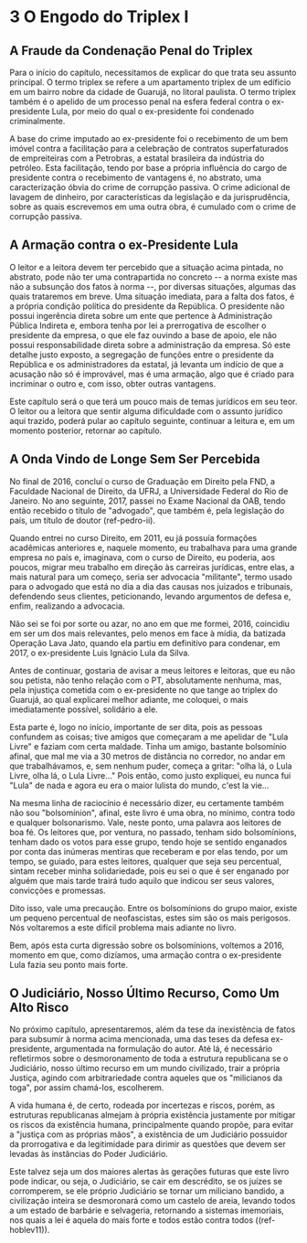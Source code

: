# 3  O Engodo do Triplex I

## A Fraude da Condenação Penal do Triplex

Para o início do capítulo, necessitamos de explicar do que trata seu assunto principal. O termo triplex se refere a um apartamento triplex de um edíficio em um bairro nobre da cidade de Guarujá, no litoral paulista. O termo triplex também é o apelido de um processo penal na esfera federal contra o ex-presidente Lula, por meio do qual o ex-presidente foi condenado criminalmente.

A base do crime imputado ao ex-presidente foi o recebimento de um bem imóvel contra a facilitação para a celebração de contratos superfaturados de empreiteiras com a Petrobras, a estatal brasileira da indústria do petróleo. Esta facilitação, tendo por base a própria influência do cargo de presidente contra o recebimento de vantagens é, no abstrato, uma caracterização óbvia do crime de corrupção passiva. O crime adicional de lavagem de dinheiro, por características da legislação e da jurisprudência, sobre as quais escrevemos em uma outra obra, é cumulado com o crime de corrupção passiva.

## A Armação contra o ex-Presidente Lula

O leitor e a leitora devem ter percebido que a situação acima pintada, no abstrato, pode não ter uma contrapartida no concreto -- a norma existe mas não a subsunção dos fatos à norma --, por diversas situações, algumas das quais trataremos em breve. Uma situação imediata, para a falta dos fatos, é a própria condição política do presidente da República. O presidente não possui ingerência direta sobre um ente que pertence à Administração Pública Indireta e, embora tenha por lei a prerrogativa de escolher o presidente da empresa, o que ele faz ouvindo a base de apoio, ele não possui responsabilidade direta sobre a administração da empresa. Só este detalhe justo exposto, a segregação de funções entre o presidente da República e os administradores da estatal, já levanta um indício de que a acusação não só é improvável, mas é uma armação, algo que é criado para incriminar o outro e, com isso, obter outras vantagens.

Este capítulo será o que terá um pouco mais de temas jurídicos em seu teor. O leitor ou a leitora que sentir alguma dificuldade com o assunto jurídico aqui trazido, poderá pular ao capítulo seguinte, continuar a leitura e, em um momento posterior, retornar ao capítulo.

## A Onda Vindo de Longe Sem Ser Percebida

No final de 2016, concluí o curso de Graduação em Direito pela FND, a Faculdade Nacional de Direito, da UFRJ, a Universidade Federal do Rio de Janeiro. No ano seguinte, 2017, passei no Exame Nacional da OAB, tendo então recebido o título de "advogado", que também é, pela legislação do país, um título de doutor (ref-pedro-ii).

Quando entrei no curso Direito, em 2011, eu já possuía formações acadêmicas anteriores e, naquele momento, eu trabalhava para uma grande empresa no país e, imaginava, com o curso de Direito, eu poderia, aos poucos, migrar meu trabalho em direção às carreiras jurídicas, entre elas, a mais natural para um começo, seria ser advocacia "militante", termo usado para o advogado que está no dia a dia das causas nos juizados e tribunais, defendendo seus clientes, peticionando, levando argumentos de defesa e, enfim, realizando a advocacia.

Não sei se foi por sorte ou azar, no ano em que me formei, 2016, coincidiu em ser um dos mais relevantes, pelo menos em face à mídia, da batizada Operação Lava Jato, quando ela partiu em definitivo para condenar, em 2017, o ex-presidente Luis Ignácio Lula da Silva.

Antes de continuar, gostaria de avisar a meus leitores e leitoras, que eu não sou petista, não tenho relação com o PT, absolutamente nenhuma, mas, pela injustiça cometida com o ex-presidente no que tange ao triplex do Guarujá, ao qual explicarei melhor adiante, me coloquei, o mais imediatamente possível, solidário a ele.

Esta parte é, logo no início, importante de ser dita, pois as pessoas confundem as coisas; tive amigos que começaram a me apelidar de "Lula Livre" e faziam com certa maldade. Tinha um amigo, bastante bolsomínio afinal, que mal me via a 30 metros de distância no corredor, no andar em que trabalhávamos, e, sem nenhum puder, começa a gritar: "olha lá, o Lula Livre, olha lá, o Lula Livre..."  Pois então, como justo expliquei, eu nunca fui "Lula" de nada e agora eu era o maior lulista do mundo, c'est la vie...

Na mesma linha de raciocínio é necessário dizer, eu certamente também não sou "bolsomínion", afinal, este livro é uma obra, no mínimo, contra todo e qualquer bolsonarismo. Vale, neste ponto, uma palavra aos leitores de boa fé. Os leitores que, por ventura, no passado, tenham sido bolsomínions, tenham dado os votos para esse grupo, tendo hoje se sentido enganados por conta das inúmeras mentiras que receberam e por elas tendo, por um tempo, se guiado, para estes leitores, qualquer que seja seu percentual, sintam receber minha solidariedade, pois eu sei o que é ser enganado por alguém que mais tarde trairá tudo aquilo que indicou ser seus valores, convicções e promessas.

Dito isso, vale uma precaução. Entre os bolsomínions do grupo maior, existe  um pequeno percentual de neofascistas, estes sim são os mais perigosos. Nós voltaremos a este difícil problema mais adiante no livro.

Bem, após esta curta digressão sobre os bolsomínions, voltemos a 2016, momento em que, como dizíamos, uma armação contra o ex-presidente Lula fazia seu ponto mais forte.


## O Judiciário, Nosso Último Recurso, Como Um Alto Risco

No próximo capítulo, apresentaremos, além da tese da inexistência de fatos para subsumir à norma acima mencionada, uma das teses da defesa ex-presidente, argumentada na formulação  do autor. Até lá, é necessário refletirmos sobre o desmoronamento de toda a estrutura republicana se o Judiciário, nosso último recurso em um mundo civilizado, trair a própria Justiça, agindo com arbitrariedade contra aqueles que os "milicianos da toga", por assim chamá-los, escolherem.

A vida humana é, de certo, rodeada por incertezas e riscos, porém, as estruturas republicanas almejam à própria existência justamente por mitigar os riscos da existência  humana, principalmente quando propõe, para evitar a "justiça com as próprias mãos", a existência de um Judiciário possuidor da prorrogativa e da legitimidade para dirimir as questões que devem ser levadas às instâncias do Poder Judiciário.

Este talvez seja um dos maiores alertas às gerações futuras que este livro pode indicar, ou seja, o Judiciário, se cair em descrédito, se os juízes se corromperem, se ele próprio Judiciário se tornar um miliciano bandido, a civilização inteira se desmoronará como um castelo de areia, levando todos a um estado de barbárie e selvageria, retornando a sistemas imemoriais, nos quais a lei é aquela do mais forte e todos estão contra todos ((ref-hoblev11)).
